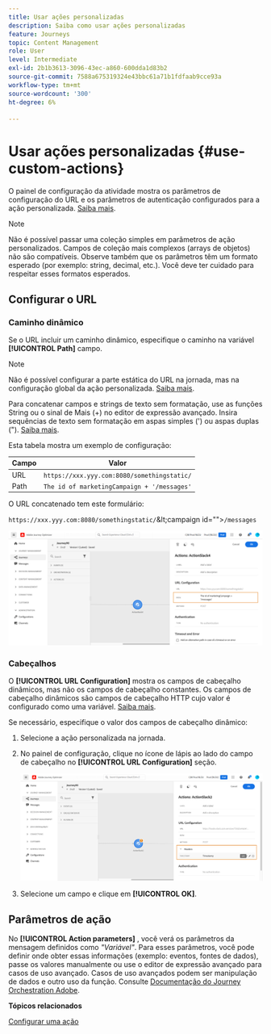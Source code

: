 ```yaml
---
title: Usar ações personalizadas
description: Saiba como usar ações personalizadas
feature: Journeys
topic: Content Management
role: User
level: Intermediate
exl-id: 2b1b3613-3096-43ec-a860-600dda1d83b2
source-git-commit: 7588a675319324e43bbc61a71b1fdfaab9cce93a
workflow-type: tm+mt
source-wordcount: '300'
ht-degree: 6%

---
```


# Usar ações personalizadas {#use-custom-actions}

O painel de configuração da atividade mostra os parâmetros de configuração do URL e os parâmetros de autenticação configurados para a ação personalizada. [Saiba mais](../action/about-custom-action-configuration.md).

>[!NOTE]
>
>Não é possível passar uma coleção simples em parâmetros de ação personalizados. Campos de coleção mais complexos (arrays de objetos) não são compatíveis.  Observe também que os parâmetros têm um formato esperado (por exemplo: string, decimal, etc.). Você deve ter cuidado para respeitar esses formatos esperados.

## Configurar o URL

### Caminho dinâmico

Se o URL incluir um caminho dinâmico, especifique o caminho na variável **[!UICONTROL Path]** campo.

>[!NOTE]
>
>Não é possível configurar a parte estática do URL na jornada, mas na configuração global da ação personalizada. [Saiba mais](../action/about-custom-action-configuration.md).

Para concatenar campos e strings de texto sem formatação, use as funções String ou o sinal de Mais (+) no editor de expressão avançado. Insira sequências de texto sem formatação em aspas simples (&#39;) ou aspas duplas (&quot;). [Saiba mais](expression/expressionadvanced.md).

Esta tabela mostra um exemplo de configuração:

| Campo | Valor |
| --- | --- |
| URL | `https://xxx.yyy.com:8080/somethingstatic/` |
| Path | `The id of marketingCampaign + '/messages'` |

O URL concatenado tem este formulário:

`https://xxx.yyy.com:8080/somethingstatic/`\&lt;campaign id=&quot;&quot;>`/messages`

![](../assets/journey-custom-action-url.png)

### Cabeçalhos

O **[!UICONTROL URL Configuration]** mostra os campos de cabeçalho dinâmicos, mas não os campos de cabeçalho constantes. Os campos de cabeçalho dinâmicos são campos de cabeçalho HTTP cujo valor é configurado como uma variável. [Saiba mais](../action/about-custom-action-configuration.md).

Se necessário, especifique o valor dos campos de cabeçalho dinâmico:

1. Selecione a ação personalizada na jornada.
1. No painel de configuração, clique no ícone de lápis ao lado do campo de cabeçalho no **[!UICONTROL URL Configuration]** seção.

   ![](../assets/journey-dynamicheaderfield.png)

1. Selecione um campo e clique em **[!UICONTROL OK]**.

## Parâmetros de ação

No **[!UICONTROL Action parameters]** , você verá os parâmetros da mensagem definidos como _&quot;Variável&quot;_. Para esses parâmetros, você pode definir onde obter essas informações (exemplo: eventos, fontes de dados), passe os valores manualmente ou use o editor de expressão avançado para casos de uso avançado. Casos de uso avançados podem ser manipulação de dados e outro uso da função. Consulte [Documentação do Journey Orchestration Adobe](expression/expressionadvanced.md).

**Tópicos relacionados**

[Configurar uma ação](../action/about-custom-action-configuration.md)

